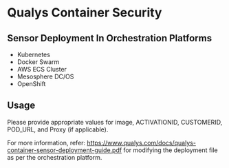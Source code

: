 # Qualys Container Security

## Sensor Deployment In Orchestration Platforms

* Kubernetes
* Docker Swarm
* AWS ECS Cluster
* Mesosphere DC/OS
* OpenShift

## Usage

Please provide appropriate values for image, ACTIVATIONID, CUSTOMERID, POD_URL, and Proxy (if applicable).

For more information, refer: https://www.qualys.com/docs/qualys-container-sensor-deployment-guide.pdf for modifying the deployment file as per the orchestration platform.
